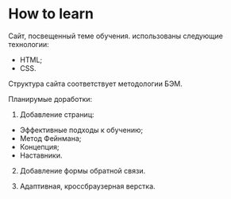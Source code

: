 # How to learn

Сайт, посвещенный теме обучения.
использованы следующие технологии: 
* HTML;
* CSS.

Структура сайта соответствует методологии БЭМ.

Планирумые доработки:
1. Добавление страниц:
* Эффективные подходы к обучению;
* Метод Фейнмана;
* Концепция;
* Наставники.

2. Добавление формы обратной связи.

3. Адаптивная, кроссбраузерная верстка.
